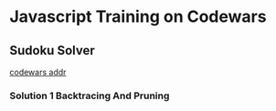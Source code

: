 # Javascript Training on Codewars

## Sudoku Solver
[codewars addr](https://www.codewars.com/kata/5296bc77afba8baa690002d7)

### Solution 1 Backtracing And Pruning
